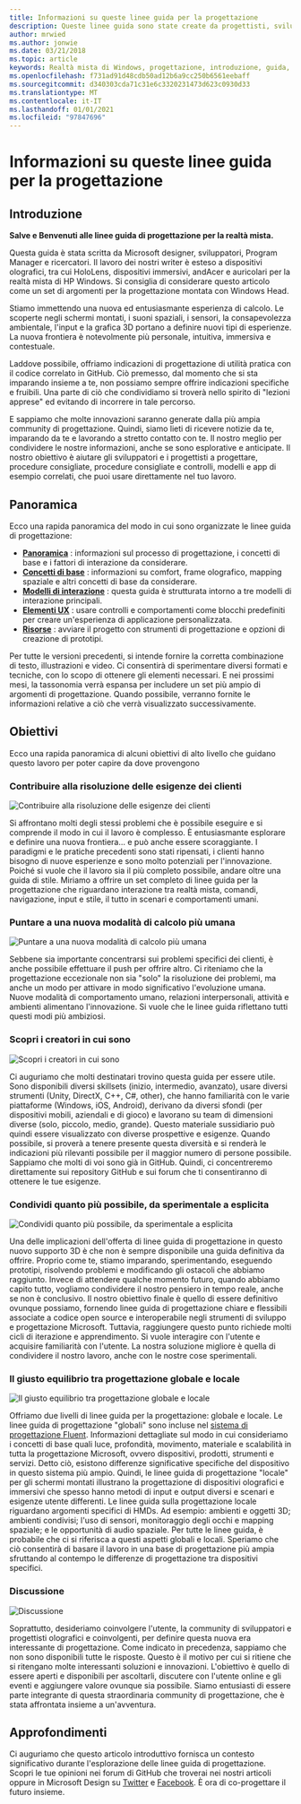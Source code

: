 ```yaml
---
title: Informazioni su queste linee guida per la progettazione
description: Queste linee guida sono state create da progettisti, sviluppatori, program manager e ricercatori Microsoft impegnati nella realizzazione di dispositivi olografici (come HoloLens) e dispositivi di tipo immersive (come i visori VR di Windows Mixed Reality Acer e HP).
author: mrwied
ms.author: jonwie
ms.date: 03/21/2018
ms.topic: article
keywords: Realtà mista di Windows, progettazione, introduzione, guida, cuffie per realtà mista, auricolare di realtà mista di Windows, auricolare di realtà virtuale, UX, risorse
ms.openlocfilehash: f731ad91d48cdb50ad12b6a9cc250b6561eebaff
ms.sourcegitcommit: d340303cda71c31e6c3320231473d623c0930d33
ms.translationtype: MT
ms.contentlocale: it-IT
ms.lasthandoff: 01/01/2021
ms.locfileid: "97847696"
---
```

# <a name="about-this-design-guidance"></a>Informazioni su queste linee guida per la progettazione

## <a name="introduction"></a>Introduzione

**Salve e Benvenuti alle linee guida di progettazione per la realtà mista.**

Questa guida è stata scritta da Microsoft designer, sviluppatori, Program Manager e ricercatori. Il lavoro dei nostri writer è esteso a dispositivi olografici, tra cui HoloLens, dispositivi immersivi, andAcer e auricolari per la realtà mista di HP Windows. Si consiglia di considerare questo articolo come un set di argomenti per la progettazione montata con Windows Head.

Stiamo immettendo una nuova ed entusiasmante esperienza di calcolo. Le scoperte negli schermi montati, i suoni spaziali, i sensori, la consapevolezza ambientale, l'input e la grafica 3D portano a definire nuovi tipi di esperienze. La nuova frontiera è notevolmente più personale, intuitiva, immersiva e contestuale.

Laddove possibile, offriamo indicazioni di progettazione di utilità pratica con il codice correlato in GitHub. Ciò premesso, dal momento che si sta imparando insieme a te, non possiamo sempre offrire indicazioni specifiche e fruibili. Una parte di ciò che condividiamo si troverà nello spirito di "lezioni apprese" ed evitando di incorrere in tale percorso.

E sappiamo che molte innovazioni saranno generate dalla più ampia community di progettazione. Quindi, siamo lieti di ricevere notizie da te, imparando da te e lavorando a stretto contatto con te. Il nostro meglio per condividere le nostre informazioni, anche se sono esplorative e anticipate. Il nostro obiettivo è aiutare gli sviluppatori e i progettisti a progettare, procedure consigliate, procedure consigliate e controlli, modelli e app di esempio correlati, che puoi usare direttamente nel tuo lavoro.

## <a name="overview"></a>Panoramica

Ecco una rapida panoramica del modo in cui sono organizzate le linee guida di progettazione:

* **[Panoramica](design.md)** : informazioni sul processo di progettazione, i concetti di base e i fattori di interazione da considerare.
* **[Concetti di base](core-concepts-landingpage.md)** : informazioni su comfort, frame olografico, mapping spaziale e altri concetti di base da considerare.
* **[Modelli di interazione](interaction-fundamentals.md)** : questa guida è strutturata intorno a tre modelli di interazione principali.
* **[Elementi UX](app-patterns-landingpage.md)** : usare controlli e comportamenti come blocchi predefiniti per creare un'esperienza di applicazione personalizzata.
* **[Risorse](design.md#choose-a-prototyping-option)** : avviare il progetto con strumenti di progettazione e opzioni di creazione di prototipi.

Per tutte le versioni precedenti, si intende fornire la corretta combinazione di testo, illustrazioni e video. Ci consentirà di sperimentare diversi formati e tecniche, con lo scopo di ottenere gli elementi necessari. E nei prossimi mesi, la tassonomia verrà espansa per includere un set più ampio di argomenti di progettazione. Quando possibile, verranno fornite le informazioni relative a ciò che verrà visualizzato successivamente.

## <a name="objectives"></a>Obiettivi

Ecco una rapida panoramica di alcuni obiettivi di alto livello che guidano questo lavoro per poter capire da dove provengono

### <a name="help-solve-customer-challenges"></a>Contribuire alla risoluzione delle esigenze dei clienti

![Contribuire alla risoluzione delle esigenze dei clienti](images/500px-fix-a-broken-switch-with-hololens.jpg) <br>

Si affrontano molti degli stessi problemi che è possibile eseguire e si comprende il modo in cui il lavoro è complesso. È entusiasmante esplorare e definire una nuova frontiera... e può anche essere scoraggiante. I paradigmi e le pratiche precedenti sono stati ripensati, i clienti hanno bisogno di nuove esperienze e sono molto potenziali per l'innovazione. Poiché si vuole che il lavoro sia il più completo possibile, andare oltre una guida di stile. Miriamo a offrire un set completo di linee guida per la progettazione che riguardano interazione tra realtà mista, comandi, navigazione, input e stile, il tutto in scenari e comportamenti umani. 

### <a name="point-the-way-towards-a-new-more-human-way-of-computing"></a>Puntare a una nuova modalità di calcolo più umana

![Puntare a una nuova modalità di calcolo più umana](images/500px-man-and-women-with-holograph-on-table.png)<br>

Sebbene sia importante concentrarsi sui problemi specifici dei clienti, è anche possibile effettuare il push per offrire altro. Ci riteniamo che la progettazione eccezionale non sia "solo" la risoluzione dei problemi, ma anche un modo per attivare in modo significativo l'evoluzione umana. Nuove modalità di comportamento umano, relazioni interpersonali, attività e ambienti alimentano l'innovazione. Si vuole che le linee guida riflettano tutti questi modi più ambiziosi. 

### <a name="meet-creators-where-they-are"></a>Scopri i creatori in cui sono

![Scopri i creatori in cui sono](images/500px-creators.jpg) <br>

Ci auguriamo che molti destinatari trovino questa guida per essere utile. Sono disponibili diversi skillsets (inizio, intermedio, avanzato), usare diversi strumenti (Unity, DirectX, C++, C#, other), che hanno familiarità con le varie piattaforme (Windows, iOS, Android), derivano da diversi sfondi (per dispositivi mobili, aziendali e di gioco) e lavorano su team di dimensioni diverse (solo, piccolo, medio, grande). Questo materiale sussidiario può quindi essere visualizzato con diverse prospettive e esigenze. Quando possibile, si proverà a tenere presente questa diversità e si renderà le indicazioni più rilevanti possibile per il maggior numero di persone possibile. Sappiamo che molti di voi sono già in GitHub. Quindi, ci concentreremo direttamente sui repository GitHub e sui forum che ti consentiranno di ottenere le tue esigenze. 

### <a name="share-as-much-as-possible-from-experimental-to-explicit"></a>Condividi quanto più possibile, da sperimentale a esplicita

![Condividi quanto più possibile, da sperimentale a esplicita](images/500px-man-playinggame.jpg) <br>

Una delle implicazioni dell'offerta di linee guida di progettazione in questo nuovo supporto 3D è che non è sempre disponibile una guida definitiva da offrire. Proprio come te, stiamo imparando, sperimentando, eseguendo prototipi, risolvendo problemi e modificando gli ostacoli che abbiamo raggiunto. Invece di attendere qualche momento futuro, quando abbiamo capito tutto, vogliamo condividere il nostro pensiero in tempo reale, anche se non è conclusivo. Il nostro obiettivo finale è quello di essere definitivo ovunque possiamo, fornendo linee guida di progettazione chiare e flessibili associate a codice open source e interoperabile negli strumenti di sviluppo e progettazione Microsoft. Tuttavia, raggiungere questo punto richiede molti cicli di iterazione e apprendimento. Si vuole interagire con l'utente e acquisire familiarità con l'utente. La nostra soluzione migliore è quella di condividere il nostro lavoro, anche con le nostre cose sperimentali. 

### <a name="the-right-balance-of-global-and-local-design"></a>Il giusto equilibrio tra progettazione globale e locale

![Il giusto equilibrio tra progettazione globale e locale](images/500px-fluentdesign.jpg) <br>

Offriamo due livelli di linee guida per la progettazione: globale e locale. Le linee guida di progettazione "globali" sono incluse nel [sistema di progettazione Fluent](https://fluent.microsoft.com). Informazioni dettagliate sul modo in cui consideriamo i concetti di base quali luce, profondità, movimento, materiale e scalabilità in tutta la progettazione Microsoft, ovvero dispositivi, prodotti, strumenti e servizi. Detto ciò, esistono differenze significative specifiche del dispositivo in questo sistema più ampio. Quindi, le linee guida di progettazione "locale" per gli schermi montati illustrano la progettazione di dispositivi olografici e immersivi che spesso hanno metodi di input e output diversi e scenari e esigenze utente differenti. Le linee guida sulla progettazione locale riguardano argomenti specifici di HMDs. Ad esempio: ambienti e oggetti 3D; ambienti condivisi; l'uso di sensori, monitoraggio degli occhi e mapping spaziale; e le opportunità di audio spaziale. Per tutte le linee guida, è probabile che ci si riferisca a questi aspetti globali e locali. Speriamo che ciò consentirà di basare il lavoro in una base di progettazione più ampia sfruttando al contempo le differenze di progettazione tra dispositivi specifici.

### <a name="have-a-discussion"></a>Discussione

![Discussione](images/500px-share.jpg) <br>

Soprattutto, desideriamo coinvolgere l'utente, la community di sviluppatori e progettisti olografici e coinvolgenti, per definire questa nuova era interessante di progettazione. Come indicato in precedenza, sappiamo che non sono disponibili tutte le risposte. Questo è il motivo per cui si ritiene che si ritengano molte interessanti soluzioni e innovazioni. L'obiettivo è quello di essere aperti e disponibili per ascoltarli, discutere con l'utente online e gli eventi e aggiungere valore ovunque sia possibile. Siamo entusiasti di essere parte integrante di questa straordinaria community di progettazione, che è stata affrontata insieme a un'avventura. 

## <a name="dive-in"></a>Approfondimenti

Ci auguriamo che questo articolo introduttivo fornisca un contesto significativo durante l'esplorazione delle linee guida di progettazione. Scopri le tue opinioni nei forum di GitHub che troverai nei nostri articoli oppure in Microsoft Design su [Twitter](https://twitter.com/MicrosoftDesign) e [Facebook](https://www.facebook.com/microsoftdesign/). È ora di co-progettare il futuro insieme.
